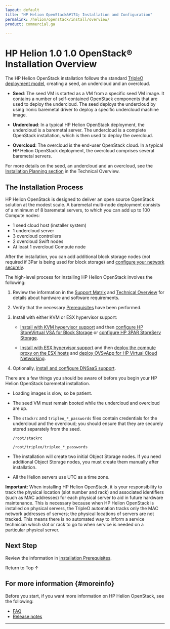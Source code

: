 ```yaml
---
layout: default
title: "HP Helion OpenStack&#174; Installation and Configuration"
permalink: /helion/openstack/install/overview/
product: commercial.ga

---
```

<!--PUBLISHED-->


<script>

function PageRefresh {
onLoad="window.refresh"
}

PageRefresh();

</script>
<!--
<p style="font-size: small;"> <a href="/helion/openstack/support-matrix/">&#9664; PREV</a> | <a href="/helion/openstack/">&#9650; UP</a> | <a href="/helion/openstack/install/prereqs/">NEXT &#9654;</a> </p>
-->

# HP Helion 1.0 1.0 OpenStack&#174; Installation Overview 

The HP Helion OpenStack installation follows the standard [TripleO deployment model](https://wiki.openstack.org/wiki/TripleO), creating a seed, an undercloud and an overcloud.

* **Seed**: The seed VM is started as a VM from a specific seed VM image. It contains a number of self-contained OpenStack components that are used to deploy the undercloud. The seed deploys the undercloud by using Ironic baremetal driver to deploy a specific undercloud machine image.

* **Undercloud**: In a typical HP Helion OpenStack deployment, the undercloud is a baremetal server. The undercloud is a complete OpenStack installation, which is then used to deploy the overcloud.

* **Overcloud**: The overcloud is the end-user OpenStack cloud. In a typical HP Helion OpenStack deployment, the overcloud comprises several baremetal servers.

For more details on the seed, an undercloud and an overcloud, see the [Installation Planning section](/helion/openstack/technical-overview/#install-configure) in the Technical Overview.

## The Installation Process

HP Helion OpenStack is designed to deliver an open source OpenStack solution at the modest scale. A baremetal multi-node deployment consists of a minimum of 8 baremetal servers, to which you can add up to 100 Compute nodes:

* 1 seed cloud host (installer system)
* 1 undercloud server
* 3 overcloud controllers
* 2 overcloud Swift nodes
* At least 1 overcloud Compute node 

After the installation, you can add additional block storage nodes (not required if 3Par is being used for block storage) and [configure your network securely](/helion/openstack/install/security/).

The high-level process for installing HP Helion OpenStack involves the following:

1. Review the information in the [Support Matrix](/helion/openstack/support-matrix/) and [Technical Overview](/helion/openstack/technical-overview/) for details about hardware and software requirements.

2. Verify that the necessary [Prerequisites](/helion/openstack/install/prereqs) have been performed.

3. Install with either KVM or ESX hypervisor support:
	
	- [Install with KVM hypervisor support](/helion/openstack/install/kvm/) and then [configure HP StoreVirtual VSA for Block Storage](/helion/openstack/install/vsa/) or [configure HP 3PAR StoreServ Storage](/helion/openstack/install/3par/). 

	- [Install with ESX hypervisor support](/helion/openstack/install/esx/) and then [deploy the compute proxy on the ESX hosts](/helion/openstack/install/esx/proxy/) and [deploy OVSvApp for HP Virtual Cloud Networking](/helion/openstack/install/ovsvapp/).

4. Optionally, [install and configure DNSaaS support](/helion/openstack/install/dnsaas/).

There are a few things you should be aware of before you begin your HP Helion OpenStack baremetal installation.

* Loading images is slow, so be patient.

* The seed VM must remain booted while the undercloud and overcloud are up.

* The `stackrc` and `tripleo_*_passwords` files contain credentials for the undercloud and the overcloud; you should ensure that they are securely stored separately from the seed.
 
    `/root/stackrc`

    `/root/tripleo/tripleo_*_passwords`

* The installation will create two initial Object Storage nodes. If you need additional Object Storage nodes, you must create them manually after installation. 

* All the Helion servers use UTC as a time zone.

**Important:** When installing HP Helion OpenStack, it is your responsibility to track the physical location (slot number and rack) and associated identifiers (such as MAC addresses) for each physical server to aid in future hardware maintenance. This is necessary because when HP Helion OpenStack is installed on physical servers, the TripleO automation tracks only the MAC network addresses of servers; the physical locations of servers are not tracked. This means there is no automated way to inform a service technician which slot or rack to go to when service is needed on a particular physical server. 

## Next Step ##

Review the information in [Installation Prerequisites](/helion/openstack/install/prereqs/).

<a href="#top" style="padding:14px 0px 14px 0px; text-decoration: none;"> Return to Top &#8593; </a>

## For more information {#moreinfo}

Before you start, if you want more information on HP Helion OpenStack, see the following:

* [FAQ](/helion/openstack/faq/) 
* [Release notes](/helion/openstack/release-notes/) 



----
